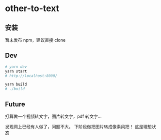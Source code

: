 # other-to-text

## 安装

暂未发布 npm，建议直接 clone

## Dev

```bash
# yarn dev
yarn start
# http://localhost:8000/

yarn build
# ./build
```

## Future

打算做一个视频转文字，图片转文字，pdf 转文字...

发现网上已经有人做了，问题不大。
下阶段做把图片转成像素风把！
这是理想状态
